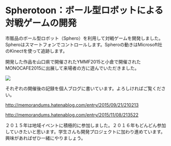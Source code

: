# Spherotoon：ボール型ロボットによる対戦ゲームの開発

市販品のボール型ロボット（Sphero）を利用して対戦ゲームを開発しました。Spheroはスマートフォンでコントロールします。Spheroの動きはMicrosoft社のKinectを使って追跡します。

開発した作品を山口県で開催されたYMMF2015と小倉で開催されたMONOCAFE2015に出展して来場者の方に遊んでいただきました。

[![](https://img.youtube.com/vi/YcTh-SMvnHs/0.jpg)](https://www.youtube.com/watch?v=YcTh-SMvnHs)


それぞれの開催後の記録を個人ブログに書いています。よろしければご覧ください。

http://memorandums.hatenablog.com/entry/2015/09/21/210213

http://memorandums.hatenablog.com/entry/2015/11/08/213522

２０１５年は地域イベントに積極的に参加しました。２０１６年もどんどん参加していきたいと思います。学生さんも開発プロジェクトに加わり進めています。興味があればぜひ一緒にやりましょう。